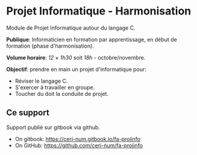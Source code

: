 # Projet Informatique - Harmonisation

Module de Projet Informatique autour du langage C.

**Publique**: Informaticien en formation par apprentissage, en début de formation (phase d'harmonisation).

**Volume horaire**: *12* &times; *1h30* soit *18h* - octobre/novembre.

**Objectif**: prendre en main un projet d'informatique pour:

- Réviser le langage C.
- S'exercer à travailler en groupe.
- Toucher du doit la conduite de projet.

## Ce support

Support publié sur gitbook via github.

- On gitbook: https://ceri-num.gitbook.io/fa-projinfo
- On GitHub: https://github.com/ceri-num/fa-projinfo

